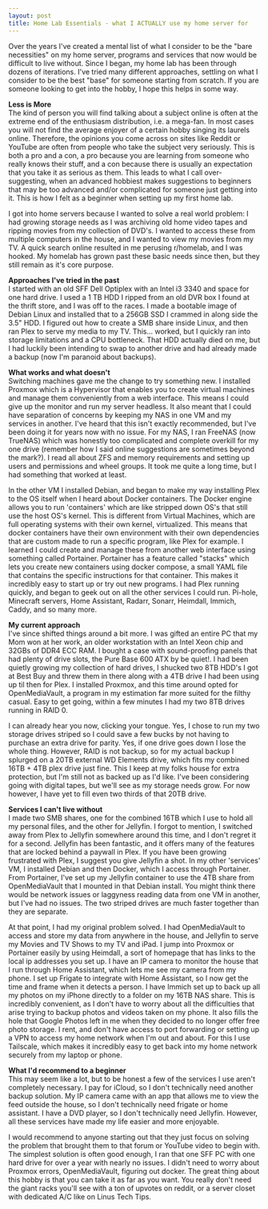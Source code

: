 ```yaml
---
layout: post
title: Home Lab Essentials - what I ACTUALLY use my home server for
---
```


Over the years I've created a mental list of what I consider to be the "bare necessities" on my home server, programs and services that now would be difficult to live without. Since I began, my home lab has been through dozens of iterations. I've tried many different approaches, settling on what I consider to be the best "base" for someone starting from scratch. If you are someone looking to get into the hobby, I hope this helps in some way.

**Less is More**\
The kind of person you will find talking about a subject online is often at the extreme end of the enthusiasm distribution, i.e. a mega-fan. In most cases you will not find the average enjoyer of a certain hobby singing its laurels online. Therefore, the opinions you come across on sites like Reddit or YouTube are often from people who take the subject very seriously. This is both a pro and a con, a pro because you are learning from someone who really knows their stuff, and a con because there is usually an expectation that you take it as serious as them. This leads to what I call over-suggesting, when an advanced hobbiest makes suggestions to beginners that may be too advanced and/or complicated for someone just getting into it. This is how I felt as a beginner when setting up my first home lab.

I got into home servers because I wanted to solve a real world problem: I had growing storage needs as I was archiving old home video tapes and ripping movies from my collection of DVD's. I wanted to access these from multiple computers in the house, and I wanted to view my movies from my TV. A quick search online resulted in me perusing r/homelab, and I was hooked. My homelab has grown past these basic needs since then, but they still remain as it's core purpose. 

**Approaches I've tried in the past**\
I started with an old SFF Dell Optiplex with an Intel i3 3340 and space for one hard drive. I used a 1 TB HDD I ripped from an old DVR box I found at the thrift store, and I was off to the races. I made a bootable image of Debian Linux and installed that to a 256GB SSD I crammed in along side the 3.5" HDD. I figured out how to create a SMB share inside Linux, and then ran Plex to serve my media to my TV. This... worked, but I quickly ran into storage limitations and a CPU bottleneck. That HDD actually died on me, but I had luckily been intending to swap to another drive and had already made a backup (now I'm paranoid about backups). 

**What works and what doesn't**\
Switching machines gave me the change to try something new. I installed Proxmox which is a Hypervisor that enables you to create virtual machines and manage them conveniently from a web interface. This means I could give up the monitor and run my server headless. It also meant that I could have separation of concerns by keeping my NAS in one VM and my services in another. I've heard that this isn't exactly recommended, but I've been doing it for years now with no issue. For my NAS, I ran FreeNAS (now TrueNAS) which was honestly too complicated and complete overkill for my one drive (remember how I said online suggestions are sometimes beyond the mark?). I read all about ZFS and memory requirements and setting up users and permissions and wheel groups. It took me quite a long time, but I had something that worked at least.

In the other VM I installed Debian, and began to make my way installing Plex to the OS itself when I heard about Docker containers. The Docker engine allows you to run 'containers' which are like stripped down OS's that still use the host OS's kernel. This is different from Virtual Machines, which are full operating systems with their own kernel, virtualized. This means that docker containers have their own environment with their own dependencies that are custom made to run a specific program, like Plex for example. I learned I could create and manage these from another web interface using something called Portainer. Portainer has a feature called "stacks" which lets you create new containers using docker compose, a small YAML file that contains the specific instructions for that container. This makes it incredibly easy to start up or try out new programs. I had Plex running quickly, and began to geek out on all the other services I could run. Pi-hole, Minecraft servers, Home Assistant, Radarr, Sonarr, Heimdall, Immich, Caddy, and so many more.

**My current approach**\
I've since shifted things around a bit more. I was gifted an entire PC that my Mom won at her work, an older workstation with an Intel Xeon chip and 32GBs of DDR4 ECC RAM. I bought a case with sound-proofing panels that had plenty of drive slots, the Pure Base 600 ATX by be quiet!. I had been quietly growing my collection of hard drives, I shucked two 8TB HDD's I got at Best Buy and threw them in there along with a 4TB drive I had been using up til then for Plex. I installed Proxmox, and this time around opted for OpenMediaVault, a program in my estimation far more suited for the filthy casual. Easy to get going, within a few minutes I had my two 8TB drives running in RAID 0. 

I can already hear you now, clicking your tongue. Yes, I chose to run my two storage drives striped so I could save a few bucks by not having to purchase an extra drive for parity. Yes, if one drive goes down I lose the whole thing. However, RAID is not backup, so for my actual backup I splurged on a 20TB external WD Elements drive, which fits my combined 16TB + 4TB plex drive just fine. This I keep at my folks house for extra protection, but I'm still not as backed up as I'd like. I've been considering going with digital tapes, but we'll see as my storage needs grow. For now however, I have yet to fill even two thirds of that 20TB drive.

**Services I can't live without**\
I made two SMB shares, one for the combined 16TB which I use to hold all my personal files, and the other for Jellyfin. I forgot to mention, I switched away from Plex to Jellyfin somewhere around this time, and I don't regret it for a second. Jellyfin has been fantastic, and it offers many of the features that are locked behind a paywall in Plex. If you have been growing frustrated with Plex, I suggest you give Jellyfin a shot. In my other 'services' VM, I installed Debian and then Docker, which I access through Portainer. From Portainer, I've set up my Jellyfin container to use the 4TB share from OpenMediaVault that I mounted in that Debian install. You might think there would be network issues or laggyness reading data from one VM in another, but I've had no issues. The two striped drives are much faster together than they are separate. 

At that point, I had my original problem solved. I had OpenMediaVault to access and store my data from anywhere in the house, and Jellyfin to serve my Movies and TV Shows to my TV and iPad. I jump into Proxmox or Portainer easily by using Heimdall, a sort of homepage that has links to the local ip addresses you set up. I have an IP camera to monitor the house that I run through Home Assistant, which lets me see my camera from my phone. I set up Frigate to integrate with Home Assistant, so I now get the time and frame when it detects a person. I have Immich set up to back up all my photos on my iPhone directly to a folder on my 16TB NAS share. This is incredibly convenient, as I don't have to worry about all the difficulties that arise trying to backup photos and videos taken on my phone. It also fills the hole that Google Photos left in me when they decided to no longer offer free photo storage. I rent, and don't have access to port forwarding or setting up a VPN to access my home network when I'm out and about. For this I use Tailscale, which makes it incredibly easy to get back into my home network securely from my laptop or phone. 

**What I'd recommend to a beginner**\
This may seem like a lot, but to be honest a few of the services I use aren't completely necessary. I pay for iCloud, so I don't technically need another backup solution. My IP camera came with an app that allows me to view the feed outside the house, so I don't technically need frigate or home assistant. I have a DVD player, so I don't technically need Jellyfin. However, all these services have made my life easier and more enjoyable. 

I would recommend to anyone starting out that they just focus on solving the problem that brought them to that forum or YouTube video to begin with. The simplest solution is often good enough, I ran that one SFF PC with one hard drive for over a year with nearly no issues. I didn't need to worry about Proxmox errors, OpenMediaVault, figuring out docker. The great thing about this hobby is that you can take it as far as you want. You really don't need the giant racks you'll see with a ton of upvotes on reddit, or a server closet with dedicated A/C like on Linus Tech Tips. 
